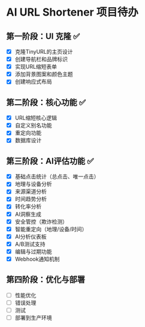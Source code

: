 # AI URL Shortener 项目待办

## 第一阶段：UI 克隆 ✅
- [x] 克隆TinyURL的主页设计
- [x] 创建导航栏和品牌标识
- [x] 实现URL缩短表单
- [x] 添加背景图案和颜色主题
- [x] 创建响应式布局

## 第二阶段：核心功能 ✅
- [x] URL缩短核心逻辑
- [x] 自定义别名功能
- [x] 重定向功能
- [x] 数据库设计

## 第三阶段：AI评估功能 ✅
- [x] 基础点击统计（总点击、唯一点击）
- [x] 地理与设备分析
- [x] 来源渠道分析
- [x] 时间趋势分析
- [x] 转化率分析
- [x] AI洞察生成
- [x] 安全管控（欺诈检测）
- [x] 智能重定向（地理/设备/时间）
- [x] AI分析仪表板
- [x] A/B测试支持
- [x] 编辑与过期功能
- [x] Webhook通知机制

## 第四阶段：优化与部署
- [ ] 性能优化
- [ ] 错误处理
- [ ] 测试
- [ ] 部署到生产环境
